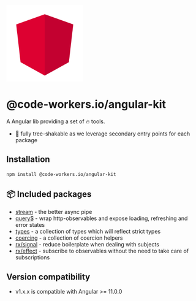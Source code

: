 <img src="docs/images/logo.svg" width="200">

# @code-workers.io/angular-kit

A Angular lib providing a set of 🔥 tools.

- 🍃 fully tree-shakable as we leverage secondary entry points for each package

## Installation

```bash
npm install @code-workers.io/angular-kit
```

## 	📦 Included packages

- [stream](./libs/angular-kit/stream/README.md) - the better async pipe
- [query$](./libs/angular-kit/query/README.md) - wrap http-observables and expose loading, refreshing and error states
- [types](./libs/angular-kit/types/README.md) - a collection of types which will reflect strict types
- [coercing](./libs/angular-kit/coercing/README.md) - a collection of coercion helpers
- [rx/signal](./libs/angular-kit/rx/signal/README.md) - reduce boilerplate when dealing with subjects
- [rx/effect](./libs/angular-kit/rx/effect/README.md) - subscribe to observables without the need to take care of subscriptions

## Version compatibility

- v1.x.x is compatible with Angular >= 11.0.0
